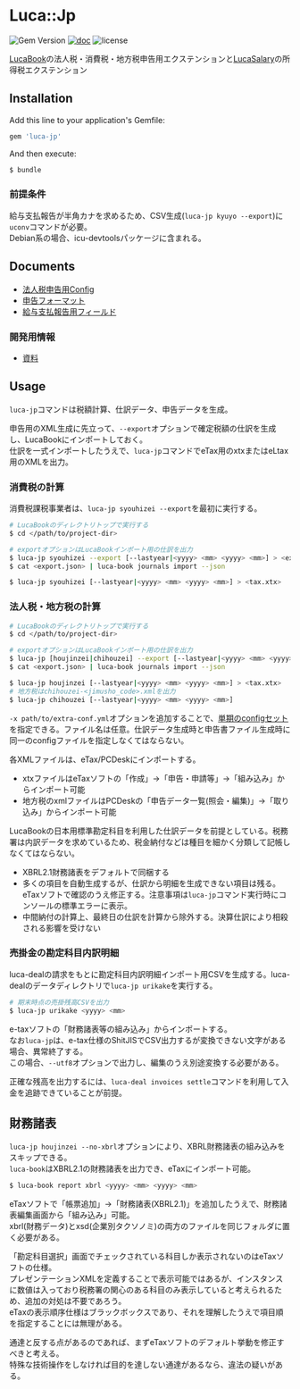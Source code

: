 # Luca::Jp

![Gem Version](https://badge.fury.io/rb/luca-jp.svg)
[![doc](https://img.shields.io/badge/doc-rubydoc-green.svg)](https://www.rubydoc.info/gems/luca-jp/index)
![license](https://img.shields.io/github/license/chumaltd/luca-jp)

[LucaBook](https://github.com/chumaltd/luca/blob/master/lucabook/)の法人税・消費税・地方税申告用エクステンションと[LucaSalary](https://github.com/chumaltd/luca/blob/master/lucasalary/)の所得税エクステンション

## Installation

Add this line to your application's Gemfile:

```ruby
gem 'luca-jp'
```

And then execute:

```bash
$ bundle
```

### 前提条件

給与支払報告が半角カナを求めるため、CSV生成(`luca-jp kyuyo --export`)に`uconv`コマンドが必要。  
Debian系の場合、icu-devtoolsパッケージに含まれる。


Documents
---------

* [法人税申告用Config](./documents/config.md)
* [申告フォーマット](./documents/report-format.md)
* [給与支払報告用フィールド](./documents/salary-report.md)

### 開発用情報

* [資料](documents/resources.md)


Usage
---------

`luca-jp`コマンドは税額計算、仕訳データ、申告データを生成。

申告用のXML生成に先立って、`--export`オプションで確定税額の仕訳を生成し、LucaBookにインポートしておく。  
仕訳を一式インポートしたうえで、`luca-jp`コマンドでeTax用のxtxまたはeLtax用のXMLを出力。


### 消費税の計算

消費税課税事業者は、`luca-jp syouhizei --export`を最初に実行する。

```bash
# LucaBookのディレクトリトップで実行する
$ cd </path/to/project-dir>

# exportオプションはLucaBookインポート用の仕訳を出力
$ luca-jp syouhizei --export [--lastyear|<yyyy> <mm> <yyyy> <mm>] > <export.json>
$ cat <export.json> | luca-book journals import --json

$ luca-jp syouhizei [--lastyear|<yyyy> <mm> <yyyy> <mm>] > <tax.xtx>
```

### 法人税・地方税の計算

```bash
# LucaBookのディレクトリトップで実行する
$ cd </path/to/project-dir>

# exportオプションはLucaBookインポート用の仕訳を出力
$ luca-jp [houjinzei|chihouzei] --export [--lastyear|<yyyy> <mm> <yyyy> <mm>] > <export.json>
$ cat <export.json> | luca-book journals import --json

$ luca-jp houjinzei [--lastyear|<yyyy> <mm> <yyyy> <mm>] > <tax.xtx>
# 地方税はchihouzei-<jimusho_code>.xmlを出力
$ luca-jp chihouzei [--lastyear|<yyyy> <mm> <yyyy> <mm>]
```

`-x path/to/extra-conf.yml`オプションを追加することで、[単期のconfigセット](./documents/config-yearly.md)を指定できる。ファイル名は任意。仕訳データ生成時と申告書ファイル生成時に同一のconfigファイルを指定しなくてはならない。

各XMLファイルは、eTax/PCDeskにインポートする。

* xtxファイルはeTaxソフトの「作成」->「申告・申請等」->「組み込み」からインポート可能
* 地方税のxmlファイルはPCDeskの「申告データ一覧(照会・編集)」->「取り込み」からインポート可能

LucaBookの日本用標準勘定科目を利用した仕訳データを前提としている。税務署は内訳データを求めているため、税金納付などは種目を細かく分類して記帳しなくてはならない。

* XBRL2.1財務諸表をデフォルトで同梱する
* 多くの項目を自動生成するが、仕訳から明細を生成できない項目は残る。eTaxソフトで確認のうえ修正する。注意事項は`luca-jp`コマンド実行時にコンソールの標準エラーに表示。
* 中間納付の計算上、最終日の仕訳を計算から除外する。決算仕訳により相殺される影響を受けない


### 売掛金の勘定科目内訳明細

luca-dealの請求をもとに勘定科目内訳明細インポート用CSVを生成する。luca-dealのデータディレクトリで`luca-jp urikake`を実行する。

```bash
# 期末時点の売掛残高CSVを出力
$ luca-jp urikake <yyyy> <mm>
```

e-taxソフトの「財務諸表等の組み込み」からインポートする。  
なお`luca-jp`は、e-tax仕様のShitJISでCSV出力するが変換できない文字がある場合、異常終了する。  
この場合、`--utf8`オプションで出力し、編集のうえ別途変換する必要がある。

正確な残高を出力するには、`luca-deal invoices settle`コマンドを利用して入金を追跡できていることが前提。


財務諸表
-----------

`luca-jp houjinzei --no-xbrl`オプションにより、XBRL財務諸表の組み込みをスキップできる。  
`luca-book`はXBRL2.1の財務諸表を出力でき、eTaxにインポート可能。

```bash
$ luca-book report xbrl <yyyy> <mm> <yyyy> <mm>
```

eTaxソフトで「帳票追加」->「財務諸表(XBRL2.1)」を追加したうえで、財務諸表編集画面から「組み込み」可能。  
xbrl(財務データ)とxsd(企業別タクソノミ)の両方のファイルを同じフォルダに置く必要がある。

「勘定科目選択」画面でチェックされている科目しか表示されないのはeTaxソフトの仕様。  
プレゼンテーションXMLを定義することで表示可能ではあるが、インスタンスに数値は入っており税務署の関心のある科目のみ表示していると考えられるため、追加の対処は不要であろう。  
eTaxの表示順序仕様はブラックボックスであり、それを理解したうえで項目順を指定することには無理がある。

通達と反する点があるのであれば、まずeTaxソフトのデフォルト挙動を修正すべきと考える。  
特殊な技術操作をしなければ目的を達しない通達があるなら、違法の疑いがある。
